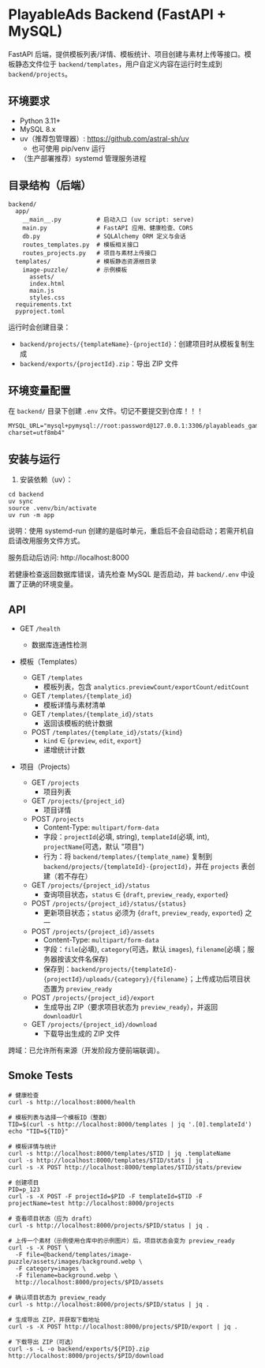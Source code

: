 # PlayableAds Backend (FastAPI + MySQL)

FastAPI 后端，提供模板列表/详情、模板统计、项目创建与素材上传等接口。模板静态文件位于 `backend/templates`，用户自定义内容在运行时生成到 `backend/projects`。

## 环境要求
- Python 3.11+
- MySQL 8.x
- uv（推荐包管理器）: https://github.com/astral-sh/uv
  - 也可使用 pip/venv 运行
- （生产部署推荐）systemd 管理服务进程

## 目录结构（后端）
```
backend/
  app/
    __main__.py          # 启动入口 (uv script: serve)
    main.py              # FastAPI 应用、健康检查、CORS
    db.py                # SQLAlchemy ORM 定义与会话
    routes_templates.py  # 模板相关接口
    routes_projects.py   # 项目与素材上传接口
  templates/             # 模板静态资源根目录
    image-puzzle/        # 示例模板
      assets/
      index.html
      main.js
      styles.css
  requirements.txt
  pyproject.toml
```

运行时会创建目录：
- `backend/projects/{templateName}-{projectId}`：创建项目时从模板复制生成
- `backend/exports/{projectId}.zip`：导出 ZIP 文件

## 环境变量配置
在 `backend/` 目录下创建 `.env` 文件。切记不要提交到仓库！！！
```
MYSQL_URL="mysql+pymysql://root:password@127.0.0.1:3306/playableads_gamemaker?charset=utf8mb4"
```

## 安装与运行
1) 安装依赖（uv）：
```
cd backend
uv sync
source .venv/bin/activate
uv run -m app
```


说明：使用 systemd-run 创建的是临时单元，重启后不会自动启动；若需开机自启请改用服务文件方式。

服务启动后访问: http://localhost:8000

若健康检查返回数据库错误，请先检查 MySQL 是否启动，并 `backend/.env` 中设置了正确的环境变量。



## API
- GET `/health`
  - 数据库连通性检测

- 模板（Templates）
  - GET `/templates`
    - 模板列表，包含 `analytics.previewCount/exportCount/editCount`
  - GET `/templates/{template_id}`
    - 模板详情与素材清单
  - GET `/templates/{template_id}/stats`
    - 返回该模板的统计数据
  - POST `/templates/{template_id}/stats/{kind}`
    - `kind` ∈ {`preview`, `edit`, `export`}
    - 递增统计计数

- 项目（Projects）
  - GET `/projects`
    - 项目列表
  - GET `/projects/{project_id}`
    - 项目详情
  - POST `/projects`
    - Content-Type: `multipart/form-data`
    - 字段：`projectId`(必填, string), `templateId`(必填, int), `projectName`(可选，默认 "项目")
    - 行为：将 `backend/templates/{template_name}` 复制到 `backend/projects/{templateId}-{projectId}`，并在 `projects` 表创建（若不存在）
  - GET `/projects/{project_id}/status`
    - 查询项目状态，`status` ∈ {`draft`, `preview_ready`, `exported`}
  - POST `/projects/{project_id}/status/{status}`
    - 更新项目状态；`status` 必须为 {`draft`, `preview_ready`, `exported`} 之一
  - POST `/projects/{project_id}/assets`
    - Content-Type: `multipart/form-data`
    - 字段：`file`(必填), `category`(可选，默认 `images`), `filename`(必填；服务器按该文件名保存)
    - 保存到：`backend/projects/{templateId}-{projectId}/uploads/{category}/{filename}`；上传成功后项目状态置为 `preview_ready`
  - POST `/projects/{project_id}/export`
    - 生成导出 ZIP（要求项目状态为 `preview_ready`），并返回 `downloadUrl`
  - GET `/projects/{project_id}/download`
    - 下载导出生成的 ZIP 文件

跨域：已允许所有来源（开发阶段方便前端联调）。

## Smoke Tests
```
# 健康检查
curl -s http://localhost:8000/health

# 模板列表与选择一个模板ID（整数）
TID=$(curl -s http://localhost:8000/templates | jq '.[0].templateId')
echo "TID=${TID}"

# 模板详情与统计
curl -s http://localhost:8000/templates/$TID | jq .templateName
curl -s http://localhost:8000/templates/$TID/stats | jq .
curl -s -X POST http://localhost:8000/templates/$TID/stats/preview

# 创建项目
PID=p_123
curl -s -X POST -F projectId=$PID -F templateId=$TID -F projectName=test http://localhost:8000/projects

# 查看项目状态（应为 draft）
curl -s http://localhost:8000/projects/$PID/status | jq .

# 上传一个素材（示例使用仓库中的示例图片）后，项目状态会变为 preview_ready
curl -s -X POST \
  -F file=@backend/templates/image-puzzle/assets/images/background.webp \
  -F category=images \
  -F filename=background.webp \
  http://localhost:8000/projects/$PID/assets

# 确认项目状态为 preview_ready
curl -s http://localhost:8000/projects/$PID/status | jq .

# 生成导出 ZIP，并获取下载地址
curl -s -X POST http://localhost:8000/projects/$PID/export | jq .

# 下载导出 ZIP（可选）
curl -s -L -o backend/exports/${PID}.zip http://localhost:8000/projects/$PID/download
```
